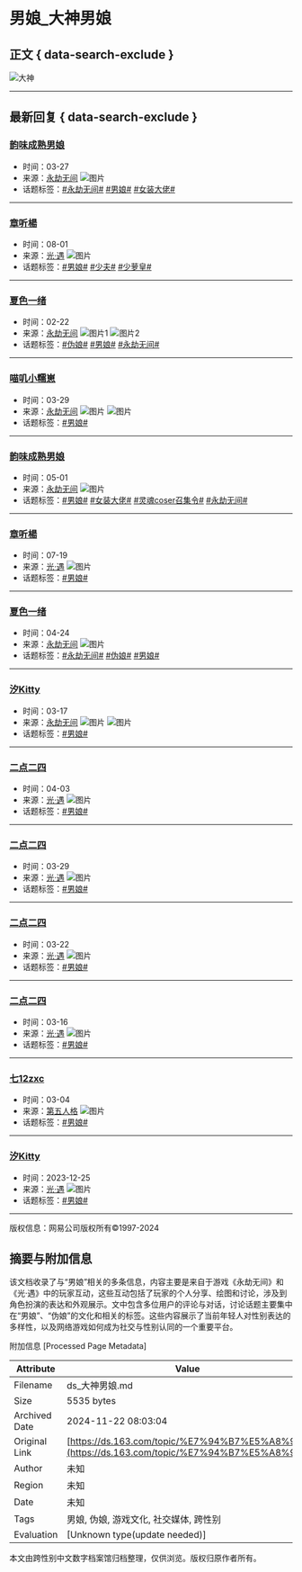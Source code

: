 # 男娘_大神男娘

## 正文 { data-search-exclude }


![大神](https://img.166.net/gameyw-misc/opd/squash/20220722/165349-dhc8lvqr7t.png)

---

## 最新回复 { data-search-exclude }

### [韵味成熟男娘](https://user/e9968ed2b10347258334cc8cf7bf2a6b/)
- 时间：03-27
- 来源：[永劫无间](https://square/5fd31fbdd54568442dc5cd5d/)
![图片](https://img.166.net/reunionpub/3_20240702_190722e2a70610467.jpeg?imageView&tostatic=0&thumbnail=100y100)
- 话题标签：[#永劫无间#](https://topic/永劫无间/) [#男娘#](https://topic/男娘/) [#女装大佬#](https://topic/女装大佬/)

---

### [章听楊](https://user/66b3f1262dfc4f67aac875460846b32e/)
- 时间：08-01
- 来源：[光·遇](https://square/5cb546a0d5456870b97d9424/)
![图片](https://img.166.net/reunionpub/3_20231005_18aff7c521d288484.png?imageView&tostatic=0&thumbnail=100y100)
- 话题标签：[#男娘#](https://topic/男娘/) [#少夫#](https://topic/少夫/) [#少萝皇#](https://topic/少萝皇/)

---

### [夏色一绪](https://user/a83fe39a94b94c04b7a4d60bc3c51ff3/)
- 时间：02-22
- 来源：[永劫无间](https://square/5fd31fbdd54568442dc5cd5d/)
![图片1](https://img.166.net/reunionpub/1_20240222_18dd14fc40f619180.jpeg?imageView&tostatic=0&thumbnail=272y272)
![图片2](https://img.166.net/reunionpub/1_20240222_18dd14fc40f608286.jpeg?imageView&tostatic=0&thumbnail=272y272)
- 话题标签：[#伪娘#](https://topic/伪娘/) [#男娘#](https://topic/男娘/) [#永劫无间#](https://topic/永劫无间/)

---

### [喵叽小糯崽](https://user/09e00630c83b4477b1db6b2e0b9cb6ec/)
- 时间：03-29
- 来源：[永劫无间](https://square/5fd31fbdd54568442dc5cd5d/)
![图片](https://img.166.net/reunionpub/3_20240709_19093184cba327602.jpeg?imageView&tostatic=0&thumbnail=100y100)
![图片](https://img.166.net/reunionpub/1_20240329_18e8aac3d7c918700.jpeg?imageView&tostatic=0&thumbnail=480y640&axis=0)
- 话题标签：[#男娘#](https://topic/男娘/) 

---

### [韵味成熟男娘](https://user/e9968ed2b10347258334cc8cf7bf2a6b/)
- 时间：05-01
- 来源：[永劫无间](https://square/5fd31fbdd54568442dc5cd5d/)
![图片](https://img.166.net/reunionpub/3_20240702_190722e2a70610467.jpeg?imageView&tostatic=0&thumbnail=100y100)
- 话题标签：[#男娘#](https://topic/男娘/) [#女装大佬#](https://topic/女装大佬/) [#灵魂coser召集令#](https://topic/灵魂coser召集令/) [#永劫无间#](https://topic/永劫无间/)

---

### [章听楊](https://user/66b3f1262dfc4f67aac875460846b32e/)
- 时间：07-19
- 来源：[光·遇](https://square/5cb546a0d5456870b97d9424/)
![图片](https://img.166.net/reunionpub/3_20231005_18aff7c521d288484.png?imageView&tostatic=0&thumbnail=100y100)
- 话题标签：[#男娘#](https://topic/男娘/) 

---

### [夏色一绪](https://user/a83fe39a94b94c04b7a4d60bc3c51ff3/)
- 时间：04-24
- 来源：[永劫无间](https://square/5fd31fbdd54568442dc5cd5d/)
![图片](https://img.166.net/reunionpub/1_20240424_18f0f310131896877.jpeg?imageView&tostatic=0&thumbnail=480y640&axis=0)
- 话题标签：[#永劫无间#](https://topic/永劫无间/) [#伪娘#](https://topic/伪娘/) [#男娘#](https://topic/男娘/)

---

### [汐Kitty](https://user/4e9790554fde4331bbda32459564c0fa/)
- 时间：03-17
- 来源：[永劫无间](https://square/5fd31fbdd54568442dc5cd5d/)
![图片](https://img.166.net/reunionpub/1_20240318_18e4d44bbd2457834.jpeg?imageView&tostatic=0&thumbnail=272y272)
![图片](https://img.166.net/reunionpub/1_20240318_18e4d44bbd3892144.jpeg?imageView&tostatic=0&thumbnail=272y272)
- 话题标签：[#男娘#](https://topic/男娘/) 

---

### [二点二四](https://user/f70c4cce0a5348b9b04b99c8ed60e427/)
- 时间：04-03
- 来源：[光·遇](https://square/5cb546a0d5456870b97d9424/)
![图片](https://img.166.net/reunionpub/3_20241121_1934ccf8741671316.jpeg?imageView&tostatic=0&thumbnail=100y100)
- 话题标签：[#男娘#](https://topic/男娘/)

---

### [二点二四](https://user/f70c4cce0a5348b9b04b99c8ed60e427/)
- 时间：03-29
- 来源：[光·遇](https://square/5cb546a0d5456870b97d9424/)
![图片](https://img.166.net/reunionpub/3_20241121_1934ccf8741671316.jpeg?imageView&tostatic=0&thumbnail=100y100)
- 话题标签：[#男娘#](https://topic/男娘/)

---

### [二点二四](https://user/f70c4cce0a5348b9b04b99c8ed60e427/)
- 时间：03-22
- 来源：[光·遇](https://square/5cb546a0d5456870b97d9424/)
![图片](https://img.166.net/reunionpub/3_20241121_1934ccf8741671316.jpeg?imageView&tostatic=0&thumbnail=100y100)
- 话题标签：[#男娘#](https://topic/男娘/)

---

### [二点二四](https://user/f70c4cce0a5348b9b04b99c8ed60e427/)
- 时间：03-16
- 来源：[光·遇](https://square/5cb546a0d5456870b97d9424/)
![图片](https://img.166.net/reunionpub/3_20241121_1934ccf8741671316.jpeg?imageView&tostatic=0&thumbnail=100y100)
- 话题标签：[#男娘#](https://topic/男娘/)

---

### [七12zxc](https://user/a0207bed7ba9440196b2eaf957864bd2/)
- 时间：03-04
- 来源：[第五人格](https://square/5bed3a66d5456863cff33f8a/)
![图片](https://img.166.net/reunionpub/3_20230619_188d1cbb238152883.jpeg?imageView&tostatic=0&thumbnail=100y100)
- 话题标签：[#男娘#](https://topic/男娘/)

---

### [汐Kitty](https://user/4e9790554fde4331bbda32459564c0fa/)
- 时间：2023-12-25
- 来源：[光·遇](https://square/5cb546a0d5456870b97d9424/)
![图片](https://img.166.net/reunionpub/1_20231225_18ca00afe5e398470.jpeg?imageView&tostatic=0&thumbnail=720y404)
- 话题标签：[#男娘#](https://topic/男娘/) 

--- 

版权信息：网易公司版权所有©1997-2024

## 摘要与附加信息

<!-- tcd_abstract -->
该文档收录了与“男娘”相关的多条信息，内容主要是来自于游戏《永劫无间》和《光·遇》中的玩家互动，这些互动包括了玩家的个人分享、绘图和讨论，涉及到角色扮演的表达和外观展示。文中包含多位用户的评论与对话，讨论话题主要集中在“男娘”、“伪娘”的文化和相关的标签。这些内容展示了当前年轻人对性别表达的多样性，以及网络游戏如何成为社交与性别认同的一个重要平台。
<!-- tcd_abstract_end -->

附加信息 [Processed Page Metadata]

| Attribute       | Value                                  |
|-----------------|----------------------------------------|
| Filename        | ds_大神男娘.md                             |
| Size            | 5535 bytes                           |
| Archived Date   | 2024-11-22 08:03:04                             |
| Original Link   | [https://ds.163.com/topic/%E7%94%B7%E5%A8%98/](https://ds.163.com/topic/%E7%94%B7%E5%A8%98/)                       |
| Author          | 未知                               |
| Region          | 未知                               |
| Date            | 未知                                 |
| Tags            | 男娘, 伪娘, 游戏文化, 社交媒体, 跨性别                                 |
| Evaluation            | [Unknown type(update needed)]                                 |
<!-- tcd_table_end -->

本文由跨性别中文数字档案馆归档整理，仅供浏览。版权归原作者所有。
